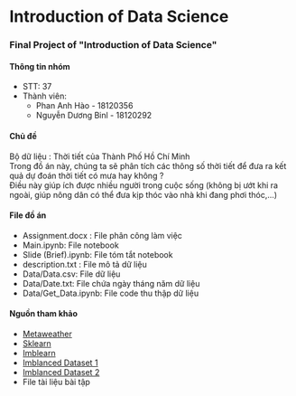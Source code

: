 # Introduction of Data Science  
### Final Project of "Introduction of Data Science"

#### Thông tin nhóm  
* STT: 37  
* Thành viên:  
  + Phan Anh Hào      -  18120356
  + Nguyễn Dương Binl -  18120292
  
#### Chủ đề
Bộ dữ liệu : Thời tiết của Thành Phố Hồ Chí Minh  
Trong đồ án này, chúng ta sẽ phân tích các thông số thời tiết để đưa ra kết quả dự đoán thời tiết có mưa hay không ?  
Điều này giúp ích được nhiều người trong cuộc sống (không bị ướt khi ra ngoài, giúp nông dân có thể đưa kịp thóc vào nhà khi đang phơi thóc,...)  


#### File đồ án  
- Assignment.docx : File phân công làm việc  
- Main.ipynb: File notebook  
- Slide (Brief).ipynb: File tóm tắt notebook  
- description.txt : File mô tả dữ liệu  
- Data/Data.csv: File dữ liệu  
- Data/Date.txt: File chứa ngày tháng năm dữ liệu    
- Data/Get_Data.ipynb: File code thu thập dữ liệu  


#### Nguồn tham khảo  
- [Metaweather](www.metaweather.com)      
- [Sklearn](scikit-learn.org)  
- [Imblearn](imbalanced-learn.org)
- [Imblanced Dataset 1](https://datascience.stackexchange.com/questions/61858/oversampling-undersampling-only-train-set-only-or-both-train-and-validation-set)
- [Imblanced Dataset 2](https://datascience.stackexchange.com/questions/8895/with-unbalanced-class-do-i-have-to-use-under-sampling-on-my-validation-testing)
- File tài liệu bài tập  



